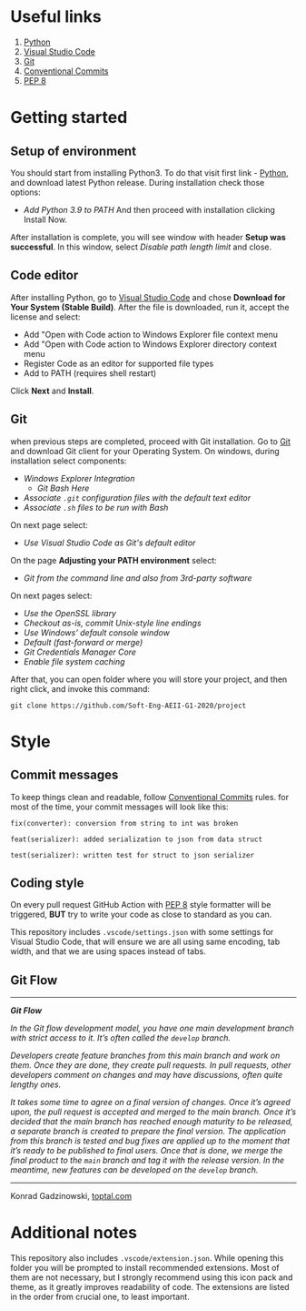 # Useful links

1. [Python](https://www.python.org/downloads/)
1. [Visual Studio Code](https://code.visualstudio.com/)
1. [Git](https://git-scm.com/downloads)
1. [Conventional Commits](https://www.conventionalcommits.org/en/v1.0.0/)
1. [PEP 8](https://www.python.org/dev/peps/pep-0008/)

# Getting started

## Setup of environment

You should start from installing Python3. To do that visit first link - [Python](https://www.python.org/downloads/), and download latest Python release. During installation check those options:
- *Add Python 3.9 to PATH*
And then proceed with installation clicking Install Now.

After installation is complete, you will see window with header **Setup was successful**. In this window, select *Disable path length limit* and close.

## Code editor

After installing Python, go to [Visual Studio Code](https://code.visualstudio.com/) and chose **Download for Your System (Stable Build)**. After the file is downloaded, run it, accept the license and select:

- Add "Open with Code action to Windows Explorer file context menu 
- Add "Open with Code action to Windows Explorer directory context menu 
- Register Code as an editor for supported file types 
- Add to PATH (requires shell restart) 

Click **Next** and **Install**.

## Git 

when previous steps are completed, proceed with Git installation. Go to [Git](https://git-scm.com/downloads) and download Git client for your Operating System. On windows, during installation select components:

- *Windows Explorer Integration*
    - *Git Bash Here*
- *Associate `.git` configuration files with the default text editor*
- *Associate `.sh` files to be run with Bash*

On next page select:

- *Use Visual Studio Code as Git's default editor*

On the page **Adjusting your PATH environment** select:

- *Git from the command line and also from 3rd-party software*

On next pages select:

- *Use the OpenSSL library*
- *Checkout as-is, commit Unix-style line endings*
- *Use Windows' default console window*
- *Default (fast-forward or merge)*
- *Git Credentials Manager Core*
- *Enable file system caching*

After that, you can open folder where you will store your project, and then right click, and invoke this command:

```
git clone https://github.com/Soft-Eng-AEII-G1-2020/project
```

# Style

## Commit messages

To keep things clean and readable, follow [Conventional Commits](https://www.conventionalcommits.org/en/v1.0.0/) rules. for most of the time, your commit messages will look like this:

```
fix(converter): conversion from string to int was broken

feat(serializer): added serialization to json from data struct

test(serializer): written test for struct to json serializer
```

## Coding style

On every pull request GitHub Action with [PEP 8](https://www.python.org/dev/peps/pep-0008/) style formatter will be triggered, **BUT** try to write your code as close to standard as you can.

This repository includes `.vscode/settings.json` with some settings for Visual Studio Code, that will ensure we are all using same encoding, tab width, and that we are using spaces instead of tabs.

## Git Flow

---

***Git Flow***

*In the Git flow development model, you have one main development branch with strict access to it. It’s often called the `develop` branch.*

*Developers create feature branches from this main branch and work on them. Once they are done, they create pull requests. In pull requests, other developers comment on changes and may have discussions, often quite lengthy ones.*

*It takes some time to agree on a final version of changes. Once it’s agreed upon, the pull request is accepted and merged to the main branch. Once it’s decided that the main branch has reached enough maturity to be released, a separate branch is created to prepare the final version. The application from this branch is tested and bug fixes are applied up to the moment that it’s ready to be published to final users. Once that is done, we merge the final product to the `main` branch and tag it with the release version. In the meantime, new features can be developed on the `develop` branch.*

---
Konrad Gadzinowski, [toptal.com](https://www.toptal.com/software/trunk-based-development-git-flow)

# Additional notes

This repository also includes `.vscode/extension.json`. While opening this folder you will be prompted to install recommended extensions. Most of them are not necessary, but I strongly recommend using this icon pack and theme, as it greatly improves readability of code. The extensions are listed in the order from crucial one, to least important.
